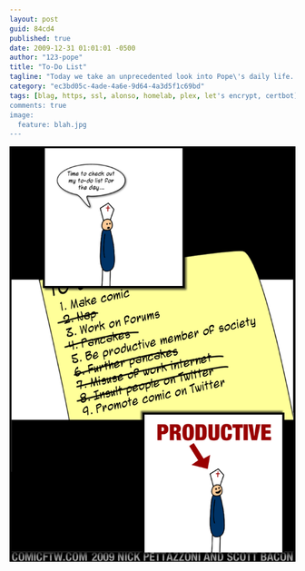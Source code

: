 ```yaml
---
layout: post
guid: 84cd4
published: true
date: 2009-12-31 01:01:01 -0500
author: "123-pope"
title: "To-Do List"
tagline: "Today we take an unprecedented look into Pope\'s daily life. We see his priorities and how he manages his complex schedule in order to get done the things that most need doing. And pancakes. Lots of pancakes."
category: "ec3bd05c-4ade-4a6e-9d64-4a3d5f1c69bd"
tags: [blag, https, ssl, alonso, homelab, plex, let's encrypt, certbot]
comments: true
image:
  feature: blah.jpg
---
```


![](/assets/img/lol/todolist.png "Let's be honest, number five is NEVER getting crossed off that list.")